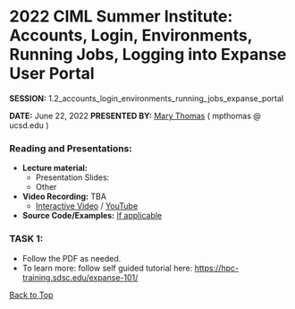 # 2022 CIML Summer Institute:   Accounts, Login, Environments, Running Jobs, Logging into Expanse User Portal

**SESSION:** 1.2_accounts_login_environments_running_jobs_expanse_portal

**DATE:** June 22, 2022
**PRESENTED BY:** [Mary Thomas](https://www.sdsc.edu/research/researcher_spotlight/thomas_mary.html )  ( mpthomas  @  ucsd.edu ) 

### Reading and Presentations:
* **Lecture material:**
   * Presentation Slides:
   * Other
* **Video Recording:** TBA
   * [Interactive Video]() / [YouTube]()
* **Source Code/Examples:** [If applicable]()

### TASK 1:

* Follow the PDF as needed.
* To learn more: follow self guided tutorial here: https://hpc-training.sdsc.edu/expanse-101/


[Back to Top](#top)
